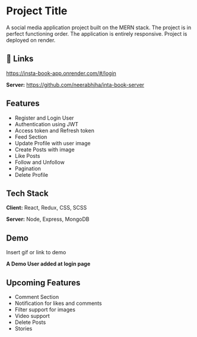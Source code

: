 
# Project Title

A social media application project built on the MERN stack. The project is in perfect functioning order. The application is entirely responsive.
Project is deployed on render.

## 🔗 Links

https://insta-book-app.onrender.com/#/login

**Server:** https://github.com/neerabhjha/inta-book-server



## Features

- Register and Login User
- Authentication using JWT
- Access token and Refresh token
- Feed Section
- Update Profile with user image
- Create Posts with image
- Like Posts
- Follow and Unfollow
- Pagination
- Delete Profile

## Tech Stack

**Client:** React, Redux, CSS, SCSS

**Server:** Node, Express, MongoDB


## Demo

Insert gif or link to demo

**A Demo User added at login page**
## Upcoming Features

- Comment Section
- Notification for likes and comments
- Filter support for images
- Video support
- Delete Posts
- Stories
